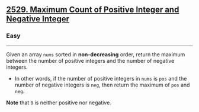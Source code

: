 <h2><a href="https://leetcode.com/problems/maximum-count-of-positive-integer-and-negative-integer/description/">2529. Maximum Count of Positive Integer and Negative Integer</a></h2><h3>Easy</h3><hr><div>
<p>
Given an array <code>nums</code> sorted in <strong>non-decreasing</strong> order, return the maximum between the number of positive integers and the number of negative integers.

<ul>
    <li>In other words, if the number of positive integers in <code>nums</code> is <code>pos</code> and the number of negative integers is <code>neg</code>, then return the maximum of <code>pos</code> and <code>neg</code>.</li>
</ul>

<strong>Note</strong> that <code>0</code> is neither positive nor negative.
</p>

</div>